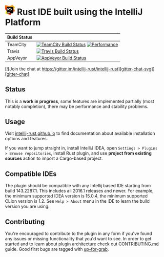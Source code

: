 # ![logo](art/icon_intellij_rust_32.png) Rust IDE built using the IntelliJ Platform


| Build Status |                                                                                                                            |
|--------------|----------------------------------------------------------------------------------------------------------------------------|
| TeamCity     | [![TeamCity Build Status][teamcity-build-status-svg]][teamcity-build-status] [![Performance][performance-svg]][performance]|
| Travis       | [![Travis Build Status][travis-build-status-svg]][travis-build-status]                                                     |
| AppVeyor     | [![AppVeyor Build Status][appveyor-build-status-svg]][appveyor-build-status]                                               |

[![Join the chat at https://gitter.im/intellij-rust/intellij-rust][gitter-chat-svg]][gitter-chat]

## Status

This is a **work in progress**, some features are implemented partially (most
notably completion), there may be performance and stability problems.

## Usage

Visit [intellij-rust.github.io] to find documentation about available
installation options and features.

If you want to jump straight in, install IntelliJ IDEA, open `Settings > Plugins > Browse repositories`,
install Rust plugin, and use **project from existing sources** action to import a Cargo-based project.

## Compatible IDEs

The plugin should be compatible with any Intellij based IDE starting from build
143.2287.1. This includes all 2016.1 releases and newer.
For example, the minimum supported IDEA version is 15.0.4, the
minimum supported CLion version is 1.2. See `Help > About` menu in the IDE to
learn the build version you are using.

## Contributing

You're encouraged to contribute to the plugin in any form if you've found any
issues or missing functionality that you'd want to see. In order to get started
and to learn about plugin architecture check out [CONTRIBUTING.md] guide. Good
first bugs are tagged with [up-for-grab].

[intellij-rust.github.io]: https://intellij-rust.github.io/docs/
[up-for-grab]: https://github.com/intellij-rust/intellij-rust/labels/up%20for%20grab
[CONTRIBUTING.md]: CONTRIBUTING.md

<!-- Badges -->
[gitter-chat]: https://gitter.im/intellij-rust/intellij-rust
[gitter-chat-svg]: https://img.shields.io/badge/Gitter-Join%20Chat-blue.svg?style=flat-square

[travis-build-status]: https://travis-ci.org/intellij-rust/intellij-rust
[travis-build-status-svg]: https://img.shields.io/travis/intellij-rust/intellij-rust.svg?style=flat-square

[appveyor-build-status]: https://ci.appveyor.com/project/matklad/intellij-rust
[appveyor-build-status-svg]: https://img.shields.io/appveyor/ci/matklad/intellij-rust.svg?style=flat-square

[teamcity-build-status]: https://teamcity.jetbrains.com/viewType.html?buildTypeId=IntellijIdeaPlugins_Rust_CurrentIdea_TestsRust&guest=1
[teamcity-build-status-svg]: https://img.shields.io/teamcity/http/teamcity.jetbrains.com/s/IntellijIdeaPlugins_Rust_CurrentIdea_TestsRust.svg?style=flat-square

[performance]: https://teamcity.jetbrains.com/project.html?projectId=IntellijIdeaPlugins_Rust&tab=stats&guest=1
[performance-svg]: https://img.shields.io/badge/build-performance-blue.svg?style=flat-square
